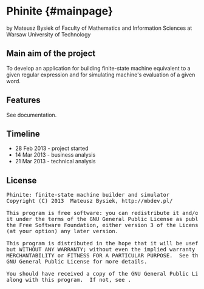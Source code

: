 Phinite {#mainpage}
=======

by Mateusz Bysiek
of Faculty of Mathematics and Information Sciences
at Warsaw University of Technology

## Main aim of the project

To develop an application for building finite-state machine equivalent
to a given regular expression and for simulating machine's evaluation
of a given word.

## Features

See documentation.

## Timeline

- 28 Feb 2013 - project started
- 14 Mar 2013 - business analysis
- 21 Mar 2013 - technical analysis

## License

<pre>
Phinite: finite-state machine builder and simulator
Copyright (C) 2013  Mateusz Bysiek, http://mbdev.pl/

This program is free software: you can redistribute it and/or modify
it under the terms of the GNU General Public License as published by
the Free Software Foundation, either version 3 of the License, or
(at your option) any later version.

This program is distributed in the hope that it will be useful,
but WITHOUT ANY WARRANTY; without even the implied warranty of
MERCHANTABILITY or FITNESS FOR A PARTICULAR PURPOSE.  See the
GNU General Public License for more details.

You should have received a copy of the GNU General Public License
along with this program.  If not, see <http://www.gnu.org/licenses/>.
</pre>